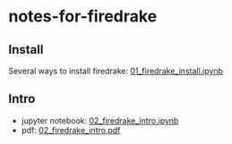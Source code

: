 # notes-for-firedrake

## Install

Several ways to install firedrake: [01_firedrake_install.ipynb](01_firedrake_install.ipynb)

## Intro

+ jupyter notebook: [02_firedrake_intro.ipynb](02_firedrake_intro.ipynb)
+ pdf: [02_firedrake_intro.pdf](02_firedrake_intro.pdf)

